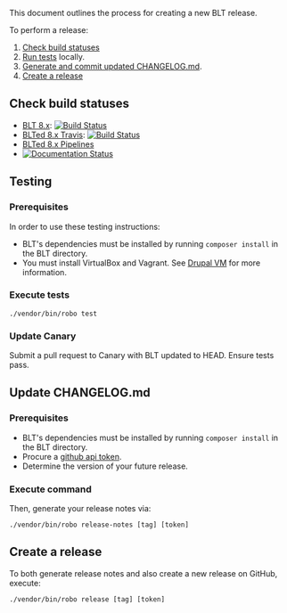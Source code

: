 This document outlines the process for creating a new BLT release.

To perform a release:

1. [Check build statuses](#check-build-statuses)
1. [Run tests](#testing) locally.
1. [Generate and commit updated CHANGELOG.md](#update-changelogmd).
1. [Create a release](#create-a-release)

## Check build statuses

* [BLT 8.x](https://github.com/acquia/blt): [![Build Status](https://travis-ci.org/acquia/blt.svg?branch=8.x)](https://travis-ci.org/acquia/blt)
* [BLTed 8.x Travis](https://github.com/acquia-pso/blted8): [![Build Status](https://travis-ci.org/acquia-pso/blted8.svg?branch=8.x)](https://travis-ci.org/acquia-pso/blted8)
* [BLTed 8.x Pipelines](https://cloud.acquia.com/app/develop/applications/d74d1e87-f611-4e46-ba11-3e9b29cdcbdb/pipelines)
* [![Documentation Status](https://readthedocs.org/projects/blt/badge/?version=8.x)](http://blt.readthedocs.io/en/9.x/?badge=8.x)

## Testing

### Prerequisites

In order to use these testing instructions:

* BLT's dependencies must be installed by running `composer install` in the BLT directory.
* You must install VirtualBox and Vagrant. See [Drupal VM](https://github.com/geerlingguy/drupal-vm#quick-start-guide) for more information.

### Execute tests

    ./vendor/bin/robo test

### Update Canary

Submit a pull request to Canary with BLT updated to HEAD. Ensure tests pass.

## Update CHANGELOG.md

### Prerequisites

* BLT's dependencies must be installed by running `composer install` in the BLT directory.
* Procure a [github api token](https://github.com/skywinder/github-changelog-generator#github-token).
* Determine the version of your future release.

### Execute command

Then, generate your release notes via:

    ./vendor/bin/robo release-notes [tag] [token]

## Create a release

To both generate release notes and also create a new release on GitHub, execute:

    ./vendor/bin/robo release [tag] [token]
